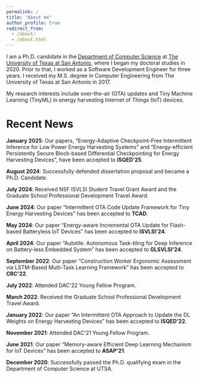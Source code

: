 ```yaml
---
permalink: /
title: "About me"
author_profile: true
redirect_from: 
  - /about/
  - /about.html
---
```

I am a Ph.D. candidate in the [Department of Computer Science](https://sciences.utsa.edu/computer-science/) at [The University of Texas at San Antonio](https://www.utsa.edu/), 
where I began my doctoral studies in 2020. Prior to that, I worked as a Software Development Engineer for three years. I received my M.S. degree in Computer Engineering from The University of Texas at San Antonio in 2017.

My research interests include over-the-air (OTA) updates and Tiny Machine Learning (TinyML) in energy harvesting Internet of Things (IoT) devices. 

Recent News
======
**January 2025**: Our papers, “Energy-Adaptive Checkpoint-Free Intermittent Inference for Low Power Energy Harvesting Systems” 
and “Energy-efficient Persistently Secure Block-based Differential Checkpointing for Energy Harvesting Devices”, 
have been accepted to **ISQED'25**.

**August 2024**: Successfully defended dissertation proposal and became a Ph.D. Candidate.

**July 2024**: Received NSF ISVLSI Student Travel Grant Award and the Graduate School Professional Development Travel Award.

**June 2024**: Our paper “Intermittent OTA Code Update Framework for Tiny Energy Harvesting Devices” has been accepted to **TCAD**.

**May 2024**: Our paper “Energy-aware Incremental OTA Update for Flash-based Batteryless IoT Devices” has been accepted to **ISVLSI'24**.

**April 2024**: Our paper “Autotile: Autonomous Task-tiling for Deep Inference on Battery-less Embedded System” has been accepted to **GLSVLSI'24**.

**September 2022**: Our paper “Construction Worker Ergonomic Assessment via LSTM-Based Multi-Task Learning Framework” has been accepted to **CRC'22**.

**July 2022**: Attended DAC'22 Young Fellow Program.

**March 2022**: Received the Graduate School Professional Development Travel Award.

**January 2022**: Our paper “An Intermittent OTA Approach to Update the DL Weights on Energy Harvesting Devices” has been accepted to **ISQED'22**.

**November 2021**: Attended DAC'21 Young Fellow Program.

**June 2021**: Our paper “Memory-aware Efficient Deep Learning Mechanism for IoT Devices” has been accepted to **ASAP'21**.

**December 2020**: Successfully passed the Ph.D. qualifying exam in the Department of Computer Science at UTSA.
